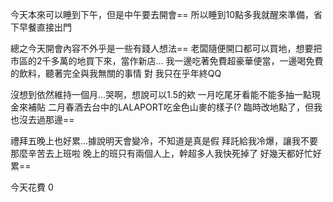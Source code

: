 今天本來可以睡到下午，但是中午要去開會==
所以睡到10點多我就醒來準備，省下早餐直接出門

總之今天開會內容不外乎是一些有錢人想法==
老闆隨便開口都可以買地，想要把市區的2千多萬的地買下來，當作新店...
我一邊吃著免費超豪華便當，一邊喝免費的飲料，聽著完全與我無關的事情
對
我只在乎年終QQ

沒想到依然維持一個月...哭啊，想說可以1.5的欸
一月吃尾牙看能不能多抽一點現金來補貼
二月春酒去台中的LALAPORT吃金色山麥的樣子(?
臨時改地點了，但我也沒去過那邊==

禮拜五晚上也好累...據說明天會變冷，不知道是真是假
拜託給我冷爆，讓我不要那麼辛苦去上班啦
晚上的班只有兩個人上，幹超多人我快死掉了
好幾天都好忙好累==


今天花費
0
<!-- ##{"timestamp":1702598888}## -->